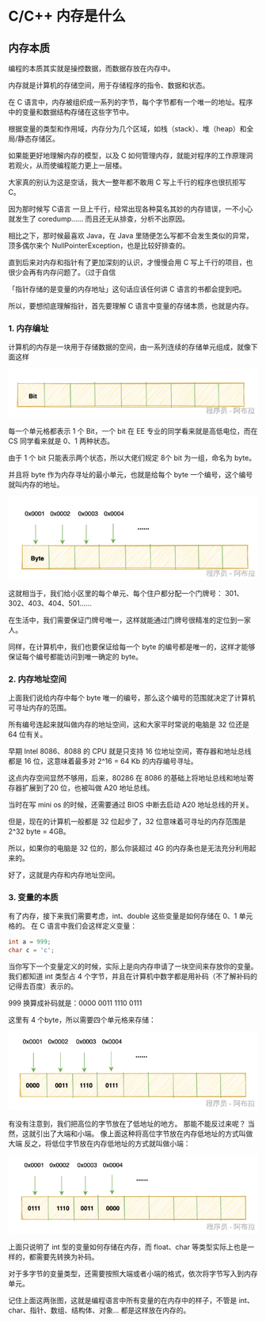 # C/C++ 内存是什么

## 内存本质

编程的本质其实就是操控数据，而数据存放在内存中。

内存就是计算机的存储空间，用于存储程序的指令、数据和状态。

在 C 语言中，内存被组织成一系列的字节，每个字节都有一个唯一的地址。程序中的变量和数据结构存储在这些字节中。

根据变量的类型和作用域，内存分为几个区域，如栈（stack）、堆（heap）和全局/静态存储区。

如果能更好地理解内存的模型，以及 C 如何管理内存，就能对程序的工作原理洞若观火，从而使编程能力更上一层楼。

大家真的别认为这是空话，我大一整年都不敢用 C 写上千行的程序也很抗拒写 C。

因为那时候写 C语言 一旦上千行，经常出现各种莫名其妙的内存错误，一不小心就发生了 coredump...... 而且还无从排查，分析不出原因。

相比之下，那时候最喜欢 Java，在 Java 里随便怎么写都不会发生类似的异常，顶多偶尔来个 NullPointerException，也是比较好排查的。

直到后来对内存和指针有了更加深刻的认识，才慢慢会用 C 写上千行的项目，也很少会再有内存问题了。（过于自信

「指针存储的是变量的内存地址」这句话应该任何讲 C 语言的书都会提到吧。

所以，要想彻底理解指针，首先要理解 C 语言中变量的存储本质，也就是内存。

### 1. 内存编址

计算机的内存是一块用于存储数据的空间，由一系列连续的存储单元组成，就像下面这样

![img](assets/1733665041537-820e0cbe-4131-40ff-aa3b-7c5c174bd79a.png)

每一个单元格都表示 1 个 Bit，一个 bit 在 EE 专业的同学看来就是高低电位，而在 CS 同学看来就是 0、1 两种状态。

由于 1 个 bit 只能表示两个状态，所以大佬们规定 8个 bit 为一组，命名为 byte。

并且将 byte 作为内存寻址的最小单元，也就是给每个 byte 一个编号，这个编号就叫内存的地址。

![img](assets/1733665064841-9bd5d030-1b99-408f-86f0-89c7b378bb9c.png)

这就相当于，我们给小区里的每个单元、每个住户都分配一个门牌号： 301、302、403、404、501......

在生活中，我们需要保证门牌号唯一，这样就能通过门牌号很精准的定位到一家人。

同样，在计算机中，我们也要保证给每一个 byte 的编号都是唯一的，这样才能够保证每个编号都能访问到唯一确定的 byte。

### 2. 内存地址空间

上面我们说给内存中每个 byte 唯一的编号，那么这个编号的范围就决定了计算机可寻址内存的范围。

所有编号连起来就叫做内存的地址空间，这和大家平时常说的电脑是 32 位还是 64 位有关。

早期 Intel 8086、8088 的 CPU 就是只支持 16 位地址空间，寄存器和地址总线都是 16 位，这意味着最多对 2^16 = 64 Kb 的内存编号寻址。

这点内存空间显然不够用，后来，80286 在 8086 的基础上将地址总线和地址寄存器扩展到了20 位，也被叫做 A20 地址总线。

当时在写 mini os 的时候，还需要通过 BIOS 中断去启动 A20 地址总线的开关。

但是，现在的计算机一般都是 32 位起步了，32 位意味着可寻址的内存范围是 2^32 byte = 4GB。

所以，如果你的电脑是 32 位的，那么你装超过 4G 的内存条也是无法充分利用起来的。

好了，这就是内存和内存地址空间。

### 3. 变量的本质

有了内存，接下来我们需要考虑，int、double 这些变量是如何存储在 0、1 单元格的。 在 C 语言中我们会这样定义变量：

```cpp
int a = 999;
char c = 'c';
```

当你写下一个变量定义的时候，实际上是向内存申请了一块空间来存放你的变量。 我们都知道 int 类型占 4 个字节，并且在计算机中数字都是用补码（不了解补码的记得去百度）表示的。

999 换算成补码就是：0000 0011 1110 0111

这里有 4 个byte，所以需要四个单元格来存储：

![img](assets/1733665148951-5ff1efc6-acef-49c6-be73-5029d22b872f.png)

有没有注意到，我们把高位的字节放在了低地址的地方。 那能不能反过来呢？ 当然，这就引出了大端和小端。 像上面这种将高位字节放在内存低地址的方式叫做大端 反之，将低位字节放在内存低地址的方式就叫做小端：

![img](assets/1733665195891-6175d4c0-8c07-4a28-b5f9-76f64f8bea09.png)

上面只说明了 int 型的变量如何存储在内存，而 float、char 等类型实际上也是一样的，都需要先转换为补码。

对于多字节的变量类型，还需要按照大端或者小端的格式，依次将字节写入到内存单元。

记住上面这两张图，这就是编程语言中所有变量的在内存中的样子，不管是 int、char、指针、数组、结构体、对象... 都是这样放在内存的。
